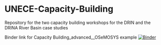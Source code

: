 # UNECE-Capacity-Building
Repository for the two capacity building workshops for the DRIN and the DRINA River Basin case studies

Binder link for Capacity Building_advanced__OSeMOSYS example
[![Binder](https://mybinder.org/badge_logo.svg)](https://mybinder.org/v2/gh/KTH-dESA/UNECE-Capacity-Building/main?filepath=cb_adv_example.ipynb)
